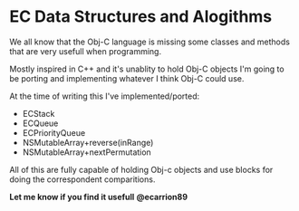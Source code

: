 EC Data Structures and Alogithms
================================

We all know that the Obj-C language is missing some classes and methods that are very usefull when programming.

Mostly inspired in C++ and it's unablity to hold Obj-C objects I'm going to be porting and implementing whatever I think Obj-C could use.

At the time of writing this I've implemented/ported:

- ECStack
- ECQueue
- ECPriorityQueue
- NSMutableArray+reverse(inRange)
- NSMutableArray+nextPermutation

All of this are fully capable of holding Obj-c objects and use blocks for doing the correspondent comparitions.


**Let me know if you find it usefull**
**@ecarrion89**